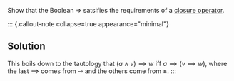 Show that the Boolean $\Rightarrow$ satsifies the requirements of a 
[closure operator](/docs/math/defs/closure_operator.qmd).

::: {.callout-note collapse=true appearance="minimal"}
## Solution
This boils down to the tautology that $(a \land v) \implies w$ iff 
$a \implies (v \implies w)$, where the last $\implies$ comes from 
$\multimap$ and the others come from $\leq$.
:::
